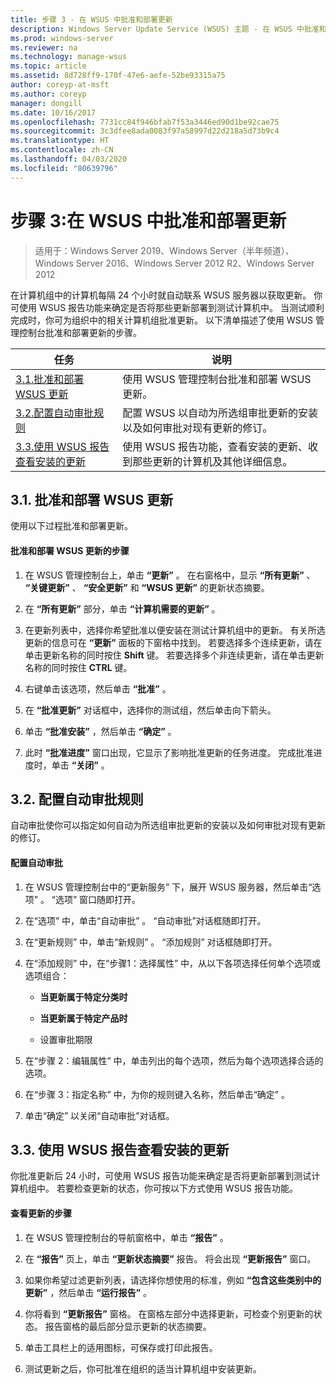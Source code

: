 ```yaml
---
title: 步骤 3 - 在 WSUS 中批准和部署更新
description: Windows Server Update Service (WSUS) 主题 - 在 WSUS 中批准和部署更新是部署 WSUS 的四步流程中的第三步
ms.prod: windows-server
ms.reviewer: na
ms.technology: manage-wsus
ms.topic: article
ms.assetid: 8d728ff9-170f-47e6-aefe-52be93315a75
author: coreyp-at-msft
ms.author: coreyp
manager: dongill
ms.date: 10/16/2017
ms.openlocfilehash: 7731cc84f946bfab7f53a3446ed90d1be92cae75
ms.sourcegitcommit: 3c3dfee8ada0083f97a58997d22d218a5d73b9c4
ms.translationtype: HT
ms.contentlocale: zh-CN
ms.lasthandoff: 04/03/2020
ms.locfileid: "80639796"
---
```

# <a name="step-3-approve-and-deploy-updates-in-wsus"></a>步骤 3:在 WSUS 中批准和部署更新

>适用于：Windows Server 2019、Windows Server（半年频道）、Windows Server 2016、Windows Server 2012 R2、Windows Server 2012

在计算机组中的计算机每隔 24 个小时就自动联系 WSUS 服务器以获取更新。 你可使用 WSUS 报告功能来确定是否将那些更新部署到测试计算机中。 当测试顺利完成时，你可为组织中的相关计算机组批准更新。 以下清单描述了使用 WSUS 管理控制台批准和部署更新的步骤。

|任务|说明|
|----|--------|
|[3.1.批准和部署 WSUS 更新](3-approve-and-deploy-updates-in-wsus.md#BKM_3.1.)|使用 WSUS 管理控制台批准和部署 WSUS 更新。|
|[3.2.配置自动审批规则](3-approve-and-deploy-updates-in-wsus.md#BKM_3.2.a.)|配置 WSUS 以自动为所选组审批更新的安装以及如何审批对现有更新的修订。|
|[3.3.使用 WSUS 报告查看安装的更新](3-approve-and-deploy-updates-in-wsus.md#BKM_3.3.)|使用 WSUS 报告功能，查看安装的更新、收到那些更新的计算机及其他详细信息。|

## <a name="31-approve-and-deploy-wsus-updates"></a><a name="BKM_3.1."></a>3.1. 批准和部署 WSUS 更新
使用以下过程批准和部署更新。

#### <a name="to-approve-and-deploy-wsus-updates"></a>批准和部署 WSUS 更新的步骤

1.  在 WSUS 管理控制台上，单击 **“更新”** 。 在右窗格中，显示 **“所有更新”** 、 **“关键更新”** 、 **“安全更新”** 和 **“WSUS 更新”** 的更新状态摘要。

2.  在 **“所有更新”** 部分，单击 **“计算机需要的更新”** 。

3.  在更新列表中，选择你希望批准以便安装在测试计算机组中的更新。 有关所选更新的信息可在 **“更新”** 面板的下窗格中找到。 若要选择多个连续更新，请在单击更新名称的同时按住 **Shift** 键。 若要选择多个非连续更新，请在单击更新名称的同时按住 **CTRL** 键。

4.  右键单击该选项，然后单击 **“批准”** 。

5.  在 **“批准更新”** 对话框中，选择你的测试组，然后单击向下箭头。

6.  单击 **“批准安装”** ，然后单击 **“确定”** 。

7.  此时 **“批准进度”** 窗口出现，它显示了影响批准更新的任务进度。 完成批准进度时，单击 **“关闭”** 。

## <a name="32-configure-auto-approval-rules"></a><a name="BKM_3.2.a."></a>3.2. 配置自动审批规则
自动审批使你可以指定如何自动为所选组审批更新的安装以及如何审批对现有更新的修订。

#### <a name="to-configure-automatic-approvals"></a>配置自动审批

1.  在 WSUS 管理控制台中的“更新服务”  下，展开 WSUS 服务器，然后单击“选项”  。 “选项”  窗口随即打开。

2.  在“选项”  中，单击“自动审批”  。 “自动审批”对话框随即打开。

3.  在“更新规则”  中，单击“新规则”  。 “添加规则”  对话框随即打开。

4.  在“添加规则”  中，在“步骤1：选择属性”  中，从以下各项选择任何单个选项或选项组合：

    -   **当更新属于特定分类时**

    -   **当更新属于特定产品时**

    -   设置审批期限 

5.  在“步骤 2：编辑属性”  中，单击列出的每个选项，然后为每个选项选择合适的选项。

6.  在“步骤 3：指定名称”  中，为你的规则键入名称，然后单击“确定”  。

7.  单击“确定”  以关闭“自动审批”对话框。

## <a name="33-review-installed-updates-with-wsus-reports"></a><a name="BKM_3.3."></a>3.3. 使用 WSUS 报告查看安装的更新
你批准更新后 24 小时，可使用 WSUS 报告功能来确定是否将更新部署到测试计算机组中。 若要检查更新的状态，你可按以下方式使用 WSUS 报告功能。

#### <a name="to-review-updates"></a>查看更新的步骤

1.  在 WSUS 管理控制台的导航窗格中，单击 **“报告”** 。

2.  在 **“报告”** 页上，单击 **“更新状态摘要”** 报告。 将会出现 **“更新报告”** 窗口。

3.  如果你希望过滤更新列表，请选择你想使用的标准，例如 **“包含这些类别中的更新”** ，然后单击 **“运行报告”** 。

4.  你将看到 **“更新报告”** 窗格。 在窗格左部分中选择更新，可检查个别更新的状态。 报告窗格的最后部分显示更新的状态摘要。

5.  单击工具栏上的适用图标，可保存或打印此报告。

6.  测试更新之后，你可批准在组织的适当计算机组中安装更新。
